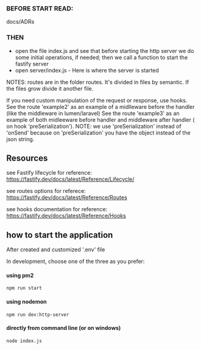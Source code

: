### BEFORE START READ:

docs/ADRs

### THEN

- open the file index.js and see that before starting the http server we do some initial operations, if needed; then we call a function to start the fastify server
- open server/index.js - Here is where the server is started

NOTES: routes are in the folder routes. It's divided in files by semantic. If the files grow divide it another file.



If you need custom manipulation of the request or response, use hooks.
See the route 'example2' as an example of a midlleware before the handler (like the middleware in lumen/laravel)
See the route 'example3' as an example of both midleeware before handler and middleware after handler ( on hook 'preSerialization'). NOTE: we use 'preSerialization' instead of 'onSend' because on 'preSerialization' you have the object instead of the json string.


## Resources
see Fastify lifecycle for reference: https://fastify.dev/docs/latest/Reference/Lifecycle/

see routes options for referece: https://fastify.dev/docs/latest/Reference/Routes

see hooks documentation for reference: https://fastify.dev/docs/latest/Reference/Hooks


## how to start the application

After created and customized '.env' file

In development, choose one of the three as you prefer:
#### using pm2

```
npm run start
```

#### using nodemon

```
npm run dev:http-server
```

#### directly from command line (or on windows)

```
node index.js
```